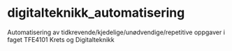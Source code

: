 # digitalteknikk_automatisering
Automatisering av tidkrevende/kjedelige/unødvendige/repetitive oppgaver i faget TFE4101 Krets og Digitalteknikk
